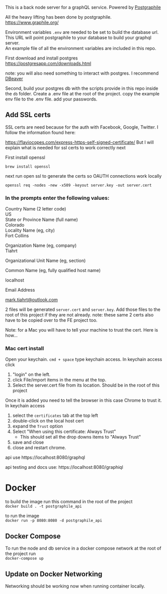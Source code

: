 This is a back node server for a graphQL service. Powered by [Postgraphile](https://www.graphile.org/)

All the heavy lifting has been done by postgraphile. https://www.graphile.org/

Environment variables `.env` are needed to be set to build the database url.  This URL will point postgraphile to your database to build your graphql server.  
An example file of all the environment variables are included in this repo.

First download and install postgres
https://postgresapp.com/downloads.html

note: you will also need something to interact with postgres.  I recommend [DBeaver](https://dbeaver.io/download/)

Second, build your postgres db with the scripts provide in this repo inside the `db` folder.  Create a .env file at the root of the project.  copy the example env file to the .env file.  add your passwords.  



## Add SSL certs
SSL certs are need because for the auth with Facebook, Google, Twitter.
I follow the information found here:

https://flaviocopes.com/express-https-self-signed-certificate/
But I will explain what is needed for ssl certs to work correctly next

First install openssl
```
brew install openssl
```
next run open ssl to generate the certs so OAUTH connections work locally

```
openssl req -nodes -new -x509 -keyout server.key -out server.cert
```
### In the prompts enter the following values:
Country Name (2 letter code)<br> 
US<br> 
State or Province Name (full name)<br> 
Colorado<br> 
Locality Name (eg, city)<br> 
Fort Collins

Organization Name (eg, company)<br> 
Tiahrt

Organizational Unit Name (eg, section)

Common Name (eg, fully qualified host name)

localhost

Email Address

mark.tiahrt@outlook.com

2 files will be generated `server.cert` and `server.key`.  Add those files to the root of this project if they are not already.
 note:  these same 2 certs also have to be copied over to the FE project too.  

Note: for a Mac you will have to tell your machine to trust the cert.  Here is how...

### Mac cert install
Open your keychain.  `cmd + space` type keychain access. In keychain access click
1. "login" on the left.
2. click File/import items in the menu at the top.
3. Select the server.cert file from its location.  Should be in the root of this project

Once it is added you need to tell the browser in this case Chrome to trust it.  
In keychain access
1. select the `certificates` tab at the top left
2. double-click on the local host cert
3. expand the `Trust` option
4. Select "When using this certificate: Always Trust"
    - This should set all the drop downs items to "Always Trust"
5. save and close
6. close and restart chrome.

api use https://localhost:8080/graphql

api testing and docs use: https://localhost:8080/graphiql




# Docker
to build the image run this command in the root of the project<br>
```docker build . -t postgraphile_api```

to run the image<br>
```docker run -p 8080:8080 -d postgraphile_api```
## Docker Compose
To run the node and db service in a docker compose network at the root of the project run<br>
```docker-compose up```

## Update on Docker Networking ### 
Networking should be working now when running container locally. 
